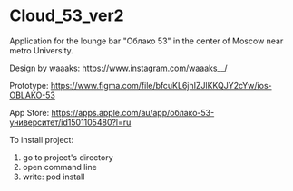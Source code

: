 # Cloud_53_ver2

Application for the lounge bar "Облако 53" in the center of Moscow near metro University.

Design by waaaks: https://www.instagram.com/waaaks__/

Prototype: https://www.figma.com/file/bfcuKL6jhIZJlKKQJY2cYw/ios-OBLAKO-53

App Store: https://apps.apple.com/au/app/облако-53-университет/id1501105480?l=ru

To install project:
1. go to project's directory
2. open command line
3. write: pod install
